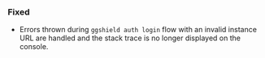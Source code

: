 ### Fixed

- Errors thrown during `ggshield auth login` flow with an invalid instance URL are handled and the stack trace is no longer displayed on the console.
